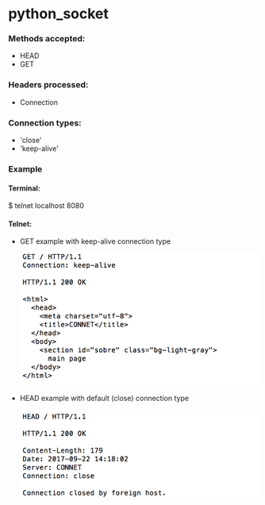 # python_socket

### Methods accepted: 
* HEAD
* GET
### Headers processed: 
* Connection
### Connection types: 
* 'close'
* 'keep-alive'

### Example
#### Terminal: 
$ telnet localhost 8080

#### Telnet: 
* GET example with keep-alive connection type

  ![alt GET](request_samples/GET_Example.png)

* HEAD example with default (close) connection type

  ![alt HEAD](request_samples/HEAD_Example.png)
